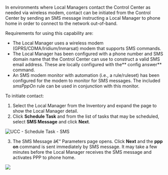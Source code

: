 In environments where Local Managers contact the Control Center as needed via wireless modem, contact can be initiated from the Control Center by sending an SMS message instructing a Local Manager to phone home in order to connect to the network out-of-band.

Requirements for using this capability are:

* The Local Manager uses a wireless modem (GPRS/CDMA/Iridium/Inmarsat) modem that supports SMS commands.
* The Local Manager has been configured with a phone number and SMS domain name that the Control Center can use to construct a valid SMS email address. These are locally configured with the** config answer** command.
* An SMS modem monitor with automation (i.e., a rule/ruleset) has been configured for the modem to monitor for SMS messages.  The included *smsPppOn* rule can be used in conjunction with this monitor.

To initiate contact:

1.	Select the Local Manager from the Inventory and expand the page to show the Local Manager detail.
2.	Click **Schedule Task** and from the list of tasks that may be scheduled, select **SMS Message** and click **Next**.

  ![UCC - Schedule Task - SMS](http://uplogix.com/support/docs/img/6.0/ucc-schedule-sms-task.png)
	
3.	The SMS Message â€“ Parameters page opens. Click **Next** and the **ppp on** command is sent immediately by SMS message. It may take a few minutes before the Local Manager receives the SMS message and activates PPP to phone home.

  ![](http://uplogix.com/support/docs/img/6.0/ucc-schedule-sms-parameters.png)
 
<!-- 5.2 -->